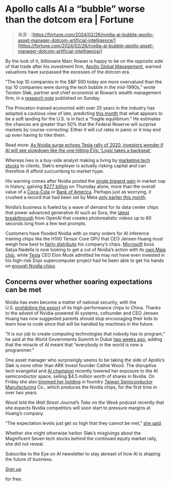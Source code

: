 <!--yml
category: 未分类
date: 2024-05-29 13:25:58
-->

# Apollo calls AI a “bubble” worse than the dotcom era | Fortune

> 来源：[https://fortune.com/2024/02/26/nvidia-ai-bubble-apollo-asset-manager-dotcom-artificial-intelligence/](https://fortune.com/2024/02/26/nvidia-ai-bubble-apollo-asset-manager-dotcom-artificial-intelligence/)

By the look of it, billionaire Marc Rowan is happy to be on the opposite side of that trade after his investment firm, [Apollo Global Management](https://fortune.com/company/apollo-global-management/), warned valuations have surpassed the excesses of the dotcom era. 

“The top 10 companies in the S&P 500 today are more overvalued than the top 10 companies were during the tech bubble in the mid-1990s,” wrote Torsten Sløk, partner and chief economist at Rowan’s wealth management firm, in a [research note](https://apolloacademy.com/the-current-ai-bubble-is-bigger-than-the-1990s-tech-bubble/) published on Sunday.

The Princeton-trained economist with over 25 years in the industry has adopted a cautious view of late, predicting [this month](https://apolloacademy.com/the-fragile-soft-landing/) that what appears to be a soft landing for the U.S. is in fact a “fragile equilibrium.” He estimates the chances are greater than 50% that the Federal Reserve will surprise markets by course-correcting: Either it will cut rates in panic or it may end up even having to hike them. 

Read more: [As Nvidia surge echoes Tesla rally of 2020, investors wonder if AI will see slowdown like the one hitting EVs: ‘Logic takes a backseat’](https://fortune.com/2024/03/03/nvidia-stock-surge-echoes-tesla-rally-2020-investors-ponder-ai-evs-comparison)

Whereas Ives is a buy-side analyst making a living by [marketing tech stocks](https://fortune.com/2024/01/02/2024-year-of-ai-tech-stocks-25-percent-wedbush-dan-ives-outlook/) to clients, Sløk’s employer is actually risking capital and can therefore ill afford succumbing to market hype.

His warning comes after Nvidia posted the [single biggest gain](https://www.axios.com/2024/02/23/nvidia-valuation-chipmakers-trillion) in market cap in history, gaining [$277 billion](https://finance.yahoo.com/news/chart-of-the-week-heres-how-big-nvidias-record-setting-thursday-was-133001505.html) on Thursday alone, more than the overall value of a [Coca-Cola](https://fortune.com/company/coca-cola/) or [Bank of America](https://fortune.com/company/bank-of-america-corp/). Perhaps just as worrying, it crushed a record that had been set by Meta [only earlier this month](https://fortune.com/2024/02/06/elon-musk-tesla-magnificent-seven-top-10-global-mega-caps/?utm_source=search&utm_medium=suggested_search&utm_campaign=search_link_clicks).

Nvidia’s business is fueled by a wave of demand for its data center chips that power advanced generative AI such as Sora, the [latest breakthrough](https://fortune.com/2024/02/16/sora-openai-sam-altman-text-to-video-generative-ai/) from OpenAI that creates photorealistic videos up to 60 seconds long from a few text prompts. 

Customers have flooded Nvidia with so many orders for AI inference training chips like the H100 Tensor Core GPU that CEO Jensen Huang must weigh how best to [fairly distribute](https://fortune.com/2024/02/21/nvidia-earnings-ceo-jensen-huang-gpu-demand-supply-allocate-fairly/) his company’s chips. [Microsoft](https://fortune.com/company/microsoft/) boss Satya Nadella is now looking to get a cut of Nvidia’s action with its [own Maia chip](https://fortune.com/2023/11/16/microsoft-satya-nadella-semiconductor-chips-nvidia-chatgpt-openai/), while [Tesla](https://fortune.com/company/tesla/) CEO Elon Musk admitted he may not have even invested in his high-risk Dojo supercomputer project had he been able to get his hands on [enough Nvidia chips](https://fortune.com/2023/07/20/elon-musk-tesla-fsd-dojo-supercomputer-nvidia-gpu-chips/?utm_source=search&utm_medium=suggested_search&utm_campaign=search_link_clicks). 

## Concerns over whether soaring expectations can be met

Nvidia has even become a matter of national security, with the U.S. [prohibiting the export](https://fortune.com/asia/2023/10/18/nvidia-china-export-ban-biden-jensen-huang-ai-military-taiwan/) of its high-performance chips to China. Thanks to the advent of Nvidia-powered AI systems, cofounder and CEO Jensen Huang has now suggested parents should stop encouraging their kids to learn how to code since that will be handled by machines in the future. 

“It is our job to create computing technologies that nobody has to program,” he said at the World Governments Summit in Dubai [two weeks ago](https://blogs.nvidia.com/blog/world-governments-summit/), adding that the miracle of AI meant that “everybody in the world is now a programmer.”

One asset manager who surprisingly seems to be taking the side of Apollo’s Sløk is none other than ARK Invest founder Cathie Wood. The disruptive tech evangelist and [AI champion](https://fortune.com/2023/02/01/ark-cathie-wood-predicts-these-innovations-will-soar-in-value-to-200-trillion-by-2030/?utm_source=search&utm_medium=suggested_search&utm_campaign=search_link_clicks) recently lowered her exposure to the AI semiconductor space, selling $4.5 million worth of shares in Nvidia. On Friday she also [trimmed her holding](https://www.bloomberg.com/news/articles/2024-02-26/cathie-wood-doubles-down-on-ai-sales-with-cut-to-tsmc-stake) in foundry [Taiwan Semiconductor Manufacturing](https://fortune.com/company/taiwan-semiconductor-manufacturing/) Co., which produces the Nvidia chips, for the first time in over two years.

Wood told the *Wall Street Journal*’s *Take on the Week* podcast recently that she expects Nvidia competitors will soon start to pressure margins at Huang’s company. 

“The expectation levels just get so high that they cannot be met,” [she said](https://www.wsj.com/livecoverage/stock-market-today-dow-jones-02-16-2024/card/why-cathie-wood-is-selling-nvidia-stock-d4OpMIdJ2vjGVJBpuCH2). 

Whether she might otherwise harbor Sløk’s misgivings about the Magnificent Seven tech stocks behind the continued equity market rally, she did not reveal.

Subscribe to the Eye on AI newsletter to stay abreast of how AI is shaping the future of business.

[Sign up](https://www.fortune.com/newsletters/eye-on-ai?&itm_source=fortune&itm_medium=article_tout&itm_campaign=eye_on_ai)

for free.